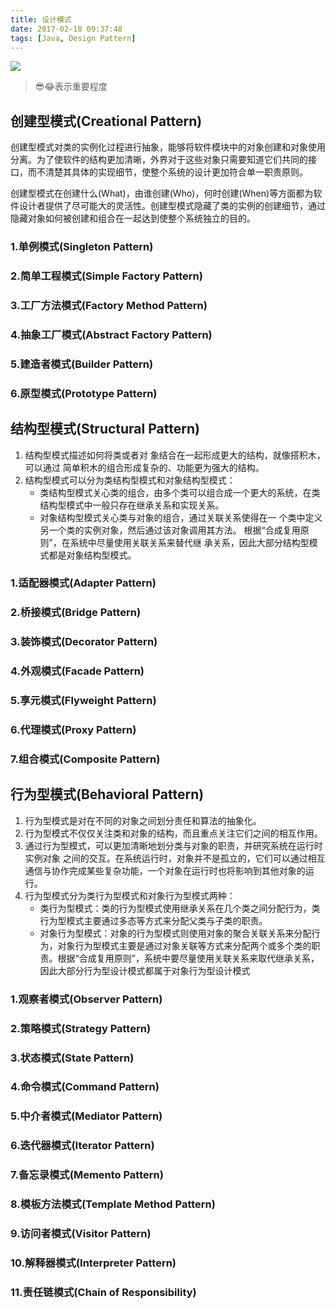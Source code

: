 ```yaml
---
title: 设计模式
date: 2017-02-18 09:37:48
tags: [Java, Design Pattern]
---
```


![](http://blog-1251678165.coscd.myqcloud.com/2018-03-17-Design-Pattern.png)
> 😎😂表示重要程度

## 创建型模式(Creational Pattern)
创建型模式对类的实例化过程进行抽象，能够将软件模块中的对象创建和对象使用分离。为了使软件的结构更加清晰，外界对于这些对象只需要知道它们共同的接口，而不清楚其具体的实现细节，使整个系统的设计更加符合单一职责原则。

创建型模式在创建什么(What)，由谁创建(Who)，何时创建(When)等方面都为软件设计者提供了尽可能大的灵活性。创建型模式隐藏了类的实例的创建细节，通过隐藏对象如何被创建和组合在一起达到使整个系统独立的目的。

### 1.单例模式(Singleton Pattern)
### 2.简单工程模式(Simple Factory Pattern)
### 3.工厂方法模式(Factory Method Pattern)
### 4.抽象工厂模式(Abstract Factory Pattern)
### 5.建造者模式(Builder Pattern)
### 6.原型模式(Prototype Pattern)


## 结构型模式(Structural Pattern)
1. 结构型模式描述如何将类或者对 象结合在一起形成更大的结构，就像搭积木，可以通过 简单积木的组合形成复杂的、功能更为强大的结构。
2. 结构型模式可以分为类结构型模式和对象结构型模式：
    - 类结构型模式关心类的组合，由多个类可以组合成一个更大的系统，在类结构型模式中一般只存在继承关系和实现关系。 
    - 对象结构型模式关心类与对象的组合，通过关联关系使得在一 个类中定义另一个类的实例对象，然后通过该对象调用其方法。 根据“合成复用原则”，在系统中尽量使用关联关系来替代继 承关系，因此大部分结构型模式都是对象结构型模式。

### 1.适配器模式(Adapter Pattern)
### 2.桥接模式(Bridge Pattern)
### 3.装饰模式(Decorator Pattern)
### 4.外观模式(Facade Pattern)
### 5.享元模式(Flyweight Pattern)
### 6.代理模式(Proxy Pattern)
### 7.组合模式(Composite Pattern)


## 行为型模式(Behavioral Pattern)
1. 行为型模式是对在不同的对象之间划分责任和算法的抽象化。
2. 行为型模式不仅仅关注类和对象的结构，而且重点关注它们之间的相互作用。
3. 通过行为型模式，可以更加清晰地划分类与对象的职责，并研究系统在运行时实例对象 之间的交互。在系统运行时，对象并不是孤立的，它们可以通过相互通信与协作完成某些复杂功能，一个对象在运行时也将影响到其他对象的运行。
4. 行为型模式分为类行为型模式和对象行为型模式两种：
    - 类行为型模式：类的行为型模式使用继承关系在几个类之间分配行为，类行为型模式主要通过多态等方式来分配父类与子类的职责。
    - 对象行为型模式：对象的行为型模式则使用对象的聚合关联关系来分配行为，对象行为型模式主要是通过对象关联等方式来分配两个或多个类的职责。根据“合成复用原则”，系统中要尽量使用关联关系来取代继承关系，因此大部分行为型设计模式都属于对象行为型设计模式

### 1.观察者模式(Observer Pattern)
### 2.策略模式(Strategy Pattern)
### 3.状态模式(State Pattern)
### 4.命令模式(Command Pattern)
### 5.中介者模式(Mediator Pattern)
### 6.迭代器模式(Iterator Pattern)
### 7.备忘录模式(Memento Pattern)
### 8.模板方法模式(Template Method Pattern)
### 9.访问者模式(Visitor Pattern)
### 10.解释器模式(Interpreter Pattern)
### 11.责任链模式(Chain of Responsibility)


